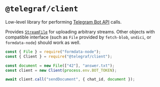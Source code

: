 # `@telegraf/client`

Low-level library for performing [Telegram Bot API] calls.

Provides [`StreamFile`] for uploading arbitrary streams. Other objects with
compatible interface (such as `File` provided by `fetch-blob`, `undici`, or
`formdata-node`) should work as well.

```js
const { File } = require("formdata-node");
const { Client } = require("@telegraf/client");

const document = new File(["42"], "answer.txt");
const client = new Client(process.env.BOT_TOKEN);

await client.call("sendDocument", { chat_id, document });
```

[`StreamFile`]: https://github.com/telegraf/client/blob/main/src/stream-file.ts
[Telegram Bot API]: https://core.telegram.org/bots/api
